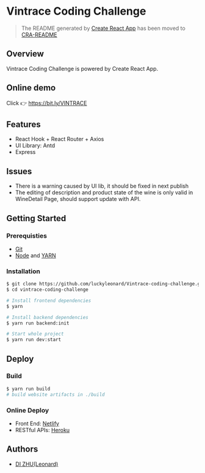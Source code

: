 # Vintrace Coding Challenge

> The README generated by [Create React App](https://create-react-app.dev/) has been moved to [CRA-README](./CRA-README.md)

## Overview

Vintrace Coding Challenge is powered by Create React App.

## Online demo

Click :point_right: https://bit.ly/VINTRACE

## Features

- React Hook + React Router + Axios
- UI Library: Antd
- Express

## Issues

- There is a warning caused by UI lib, it should be fixed in next publish
- The editing of description and product state of the wine is only valid in WineDetail Page, should support update with API.

## Getting Started

### Prerequisties

- [Git](https://git-scm.com/downloads)
- [Node](https://nodejs.org/en/download/) and [YARN](https://yarnpkg.com/)

### Installation

```sh
$ git clone https://github.com/luckyleonard/Vintrace-coding-challenge.git
$ cd vintrace-coding-challenge

# Install frontend dependencies
$ yarn

# Install backend dependencies
$ yarn run backend:init

# Start whole project
$ yarn run dev:start
```

## Deploy

### Build

```sh
$ yarn run build
# build website artifacts in ./build
```

### Online Deploy

- Front End: [Netlify](https://www.netlify.com/)
- RESTful APIs: [Heroku](https://www.heroku.com/home)

## Authors

- [DI ZHU(Leonard)](mailto:dzhu31@hotmail.com)
